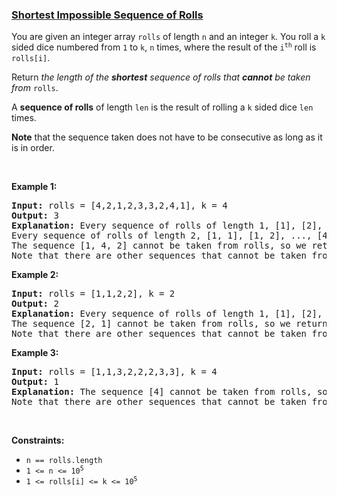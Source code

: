 ### [Shortest Impossible Sequence of Rolls](https://leetcode.com/problems/shortest-impossible-sequence-of-rolls)

<p>You are given an integer array <code>rolls</code> of length <code>n</code> and an integer <code>k</code>. You roll a <code>k</code> sided dice numbered from <code>1</code> to <code>k</code>, <code>n</code> times, where the result of the <code>i<sup>th</sup></code> roll is <code>rolls[i]</code>.</p>

<p>Return<em> the length of the <strong>shortest</strong> sequence of rolls that <strong>cannot</strong> be taken from </em><code>rolls</code>.</p>

<p>A <strong>sequence of rolls</strong> of length <code>len</code> is the result of rolling a <code>k</code> sided dice <code>len</code> times.</p>

<p><strong>Note</strong> that the sequence taken does not have to be consecutive as long as it is in order.</p>

<p>&nbsp;</p>
<p><strong class="example">Example 1:</strong></p>

<pre>
<strong>Input:</strong> rolls = [4,2,1,2,3,3,2,4,1], k = 4
<strong>Output:</strong> 3
<strong>Explanation:</strong> Every sequence of rolls of length 1, [1], [2], [3], [4], can be taken from rolls.
Every sequence of rolls of length 2, [1, 1], [1, 2], ..., [4, 4], can be taken from rolls.
The sequence [1, 4, 2] cannot be taken from rolls, so we return 3.
Note that there are other sequences that cannot be taken from rolls.</pre>

<p><strong class="example">Example 2:</strong></p>

<pre>
<strong>Input:</strong> rolls = [1,1,2,2], k = 2
<strong>Output:</strong> 2
<strong>Explanation:</strong> Every sequence of rolls of length 1, [1], [2], can be taken from rolls.
The sequence [2, 1] cannot be taken from rolls, so we return 2.
Note that there are other sequences that cannot be taken from rolls but [2, 1] is the shortest.
</pre>

<p><strong class="example">Example 3:</strong></p>

<pre>
<strong>Input:</strong> rolls = [1,1,3,2,2,2,3,3], k = 4
<strong>Output:</strong> 1
<strong>Explanation:</strong> The sequence [4] cannot be taken from rolls, so we return 1.
Note that there are other sequences that cannot be taken from rolls but [4] is the shortest.
</pre>

<p>&nbsp;</p>
<p><strong>Constraints:</strong></p>

<ul>
	<li><code>n == rolls.length</code></li>
	<li><code>1 &lt;= n &lt;= 10<sup>5</sup></code></li>
	<li><code>1 &lt;= rolls[i] &lt;= k &lt;= 10<sup>5</sup></code></li>
</ul>
